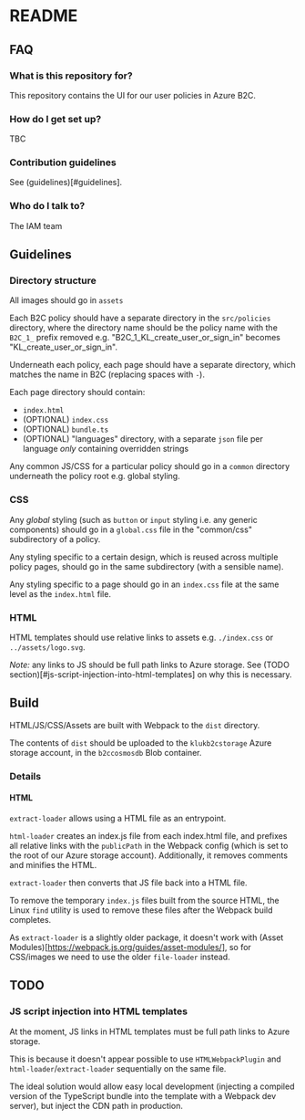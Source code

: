 # README

## FAQ

### What is this repository for?

This repository contains the UI for our user policies in Azure B2C.

### How do I get set up?

TBC

### Contribution guidelines

See (guidelines)[#guidelines].

### Who do I talk to?

The IAM team

## Guidelines

### Directory structure

All images should go in `assets`

Each B2C policy should have a separate directory in the `src/policies` directory, where the directory name should be the policy name with the `B2C_1_` prefix removed
e.g. "B2C_1_KL_create_user_or_sign_in" becomes "KL_create_user_or_sign_in".

Underneath each policy, each page should have a separate directory, which matches the name in B2C (replacing spaces with `-`).

Each page directory should contain:

-   `index.html`
-   (OPTIONAL) `index.css`
-   (OPTIONAL) `bundle.ts`
-   (OPTIONAL) "languages" directory, with a separate `json` file per language _only_ containing overridden strings

Any common JS/CSS for a particular policy should go in a `common` directory underneath the policy root
e.g. global styling.

### CSS

Any _global_ styling (such as `button` or `input` styling i.e. any generic components) should go in a `global.css` file in the "common/css" subdirectory of a policy.

Any styling specific to a certain design, which is reused across multiple policy pages, should go in the same subdirectory (with a sensible name).

Any styling specific to a page should go in an `index.css` file at the same level as the `index.html` file.

### HTML

HTML templates should use relative links to assets e.g. `./index.css` or `../assets/logo.svg`.

_Note:_ any links to JS should be full path links to Azure storage. See (TODO section)[#js-script-injection-into-html-templates] on why this is necessary.

## Build

HTML/JS/CSS/Assets are built with Webpack to the `dist` directory.

The contents of `dist` should be uploaded to the `klukb2cstorage` Azure storage account, in the `b2ccosmosdb` Blob container.

### Details

#### HTML

`extract-loader` allows using a HTML file as an entrypoint.

`html-loader` creates an index.js file from each index.html file, and prefixes all relative links with the `publicPath` in the Webpack config (which is set to the root of our Azure storage account).
Additionally, it removes comments and minifies the HTML.

`extract-loader` then converts that JS file back into a HTML file.

To remove the temporary `index.js` files built from the source HTML, the Linux `find` utility is used to remove these files after the Webpack build completes.

As `extract-loader` is a slightly older package, it doesn't work with (Asset Modules)[https://webpack.js.org/guides/asset-modules/], so for CSS/images we need to use the older `file-loader` instead.

## TODO

### JS script injection into HTML templates

At the moment, JS links in HTML templates must be full path links to Azure storage.

This is because it doesn't appear possible to use `HTMLWebpackPlugin` and `html-loader`/`extract-loader` sequentially on the same file.

The ideal solution would allow easy local development (injecting a compiled version of the TypeScript bundle into the template with a Webpack dev server), but inject the CDN path in production.
